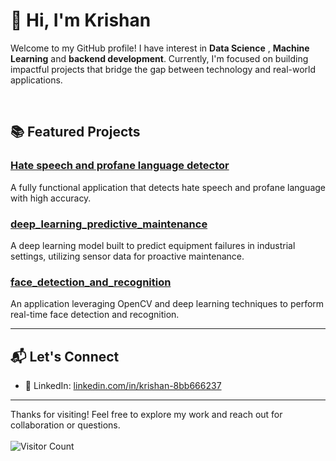# 👋 Hi, I'm Krishan

Welcome to my GitHub profile! I have interest in **Data Science** , **Machine Learning** and **backend development**. Currently, I'm focused on building impactful projects that bridge the gap between technology and real-world applications.

<br>

## 📚 Featured Projects


### [Hate speech and profane language detector](https://github.com/krishan-cyber/Toxic_comment_classification)  
A fully functional application that detects hate speech and profane language with high accuracy.

### [deep_learning_predictive_maintenance](https://github.com/krishan-cyber/deep_learning_predictive_maintenance)  
A deep learning model built to predict equipment failures in industrial settings, utilizing sensor data for proactive maintenance.

### [face_detection_and_recognition](https://github.com/krishan-cyber/face_detection_and_recognition)  
An application leveraging OpenCV and deep learning techniques to perform real-time face detection and recognition.

---

## 📬 Let's Connect
  
- 🔗 LinkedIn: [linkedin.com/in/krishan-8bb666237](https://www.linkedin.com/in/krishan-8bb666237)  

---

Thanks for visiting! Feel free to explore my work and reach out for collaboration or questions.<br>
<br>
 ![Visitor Count](https://visitor-badge.laobi.icu/badge?page_id=krishan-cyber.krishan-cyber) 
